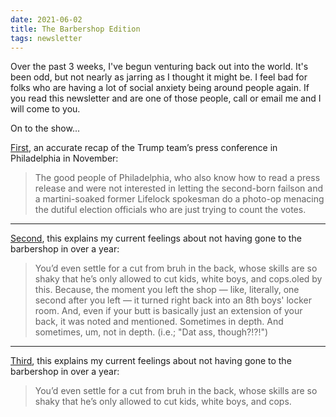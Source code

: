 ```yaml
---
date: 2021-06-02
title: The Barbershop Edition
tags: newsletter
---
```



Over the past 3 weeks, I've begun venturing back out into the world. It's been odd, but not nearly as jarring as I thought it might be. I feel bad for folks who are having a lot of social anxiety being around people again. If you read this newsletter and are one of those people, call or email me and I will come to you.

On to the show...

[First](https://www.salon.com/2020/11/05/clown-coup-trumps-effort-to-overthrow-democracy-as-well-run-as-his-business-and-presidency/), an accurate recap of the Trump team’s press conference in Philadelphia in November:

>The  good people of Philadelphia, who also know how to read a press release  and were not interested in letting the second-born failson and a  martini-soaked former Lifelock spokesman do a photo-op menacing the  dutiful election officials who are just trying to count the votes.

---

[Second](https://verysmartbrothas.theroot.com/a-word-of-encouragement-to-all-the-black-men-who-desper-1842567210), this explains my current feelings about not having gone to the barbershop in over a year:

>You’d  even settle for a cut from bruh in the back, whose skills are so shaky  that he’s only allowed to cut kids, white boys, and cops.oled by this. Because, the moment you left the  shop — like, literally, one second  after you left — it turned right back into an 8th boys' locker room.  And, even if your butt is basically just an extension of your back,  it was noted and mentioned. Sometimes in depth. And sometimes, um, not  in depth. (i.e.; "Dat ass, though?!?!")

---

[Third](https://verysmartbrothas.theroot.com/a-word-of-encouragement-to-all-the-black-men-who-desper-1842567210), this explains my current feelings about not having gone to the barbershop in over a year:

>You’d  even settle for a cut from bruh in the back, whose skills are so shaky  that he’s only allowed to cut kids, white boys, and cops.